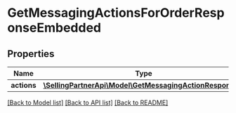 # GetMessagingActionsForOrderResponseEmbedded

## Properties
Name | Type | Description | Notes
------------ | ------------- | ------------- | -------------
**actions** | [**\SellingPartnerApi\Model\GetMessagingActionResponse[]**](GetMessagingActionResponse.md) |  | 

[[Back to Model list]](../README.md#documentation-for-models) [[Back to API list]](../README.md#documentation-for-api-endpoints) [[Back to README]](../README.md)


